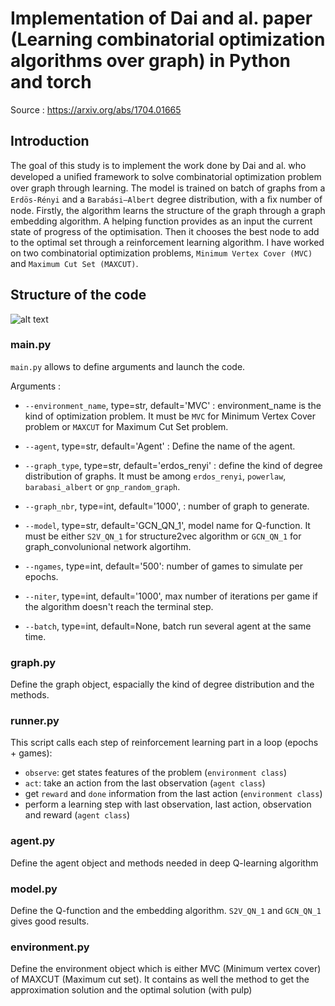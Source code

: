 # Implementation of Dai and al. paper (Learning combinatorial optimization algorithms over graph) in Python and torch
Source : https://arxiv.org/abs/1704.01665


## Introduction

The goal of this study is to implement the work done by Dai and al. who developed a uniﬁed framework to solve combinatorial optimization problem over graph through learning. The model is trained on batch of graphs from a `Erdös-Rényi` and a `Barabási–Albert` degree distribution, with a ﬁx number of node. Firstly, the algorithm learns the structure of the graph through a graph embedding algorithm. A helping function provides as an input the current state of progress of the optimisation. Then it chooses the best node to add to the optimal set through a reinforcement learning algorithm. I have worked on two combinatorial optimization problems, `Minimum Vertex Cover (MVC) ` and `Maximum Cut Set (MAXCUT)`.

## Structure of the code


![alt text](https://raw.githubusercontent.com/louisv123/COLGE/master/utils/structure.png)

### main.py

`main.py` allows to define arguments and launch the code.

Arguments : 

- `--environment_name`, type=str, default='MVC' : environment_name is the kind of optimization problem. It must be `MVC` for Minimum Vertex Cover problem or `MAXCUT` for Maximum Cut Set problem.
    
- `--agent`, type=str,  default='Agent' : Define the name of the agent.

- `--graph_type`, type=str, default='erdos_renyi' : define the kind of degree distribution of graphs. It must be among `erdos_renyi`, `powerlaw`, `barabasi_albert` or `gnp_random_graph`.

- `--graph_nbr`, type=int, default='1000', : number of graph to generate.

- `--model`, type=str, default='GCN_QN_1', model name for Q-function. It must be either `S2V_QN_1` for structure2vec algorithm or `GCN_QN_1` for graph_convolunional network algortihm.

- `--ngames`, type=int, default='500': number of games to simulate per epochs.

- `--niter`, type=int, default='1000', max number of iterations per game if the algorithm doesn't reach the terminal step.

- `--batch`, type=int, default=None, batch run several agent at the same time.

### graph.py

Define the graph object, espacially the kind of degree distribution and the methods.

### runner.py 

This script calls each step of reinforcement learning part in a loop (epochs + games):
  - `observe`: get states features of the problem (`environment class`)
  - `act`: take an action from the last observation (`agent class`)
  - get `reward` and `done` information from the last action (`environment class`)
  - perform a learning step with last observation, last action, observation and reward  (`agent class`)
  
### agent.py

Define the agent object and methods needed in deep Q-learning algorithm 

### model.py

Define the Q-function and the embedding algorithm. `S2V_QN_1` and `GCN_QN_1` gives good results.

### environment.py

Define the environment object which is either MVC (Minimum vertex cover) of MAXCUT (Maximum cut set).
It contains as well the method to get the approximation solution and the optimal solution (with pulp)

  


